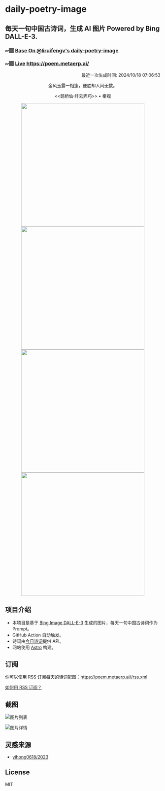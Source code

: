 
# daily-poetry-image

## 每天一句中国古诗词，生成 AI 图片 Powered by Bing DALL-E-3.

### 👉🏽 [Base On @liruifengv's daily-poetry-image](https://github.com/liruifengv/daily-poetry-image)

### 👉🏽 [Live](https://poem.metaerp.ai/) https://poem.metaerp.ai/

<p align="right">
  最近一次生成时间: 2024/10/18 07:06:53
</p>
<p align="center">
金风玉露一相逢，便胜却人间无数。
</p>
<p align="center">
<<鹊桥仙·纤云弄巧>> • 秦观
</p>
<p align="center">
<img src="https://tse3.mm.bing.net/th/id/OIG3.D8xLizvvHbVM2vr.HcmX" height="400" width="400" />
<img src="https://tse3.mm.bing.net/th/id/OIG3.colO9Ja.aEpIe_LghdxU" height="400" width="400" />
<img src="https://tse4.mm.bing.net/th/id/OIG3.ZN_2S6Rs8YXiumF.KLk." height="400" width="400" />
<img src="https://tse3.mm.bing.net/th/id/OIG3..rtkP0kWN9JahSeplQsu" height="400" width="400" />
</p>

## 项目介绍

-   本项目是基于 [Bing Image DALL-E-3](https://www.bing.com/images/create) 生成的图片，每天一句中国古诗词作为 Prompt。
-   GitHub Action 自动触发。
-   诗词由[今日诗词](https://www.jinrishici.com/)提供 API。
-   网站使用 [Astro](https://astro.build) 构建。

## 订阅

你可以使用 RSS 订阅每天的诗词配图：https://poem.metaerp.ai//rss.xml

[如何用 RSS 订阅？](https://zhuanlan.zhihu.com/p/55026716)

## 截图

![图片列表](./screenshots/01.png)

![图片详情](./screenshots/02.png)

## 灵感来源

-   [yihong0618/2023](https://github.com/yihong0618/2023)

## License

MIT
